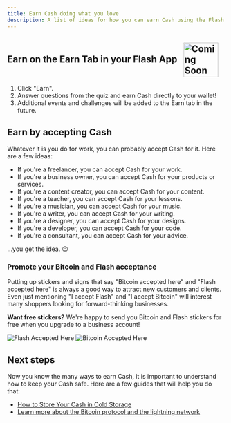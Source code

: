 ```yaml
---
title: Earn Cash doing what you love
description: A list of ideas for how you can earn Cash using the Flash app.
---
```


## Earn on the Earn Tab in your Flash App <img src="https://png.pngtree.com/png-clipart/20221211/ourmid/pngtree-coming-soon-banner-png-image_6519489.png" alt="Coming Soon" style="height: 80px; display: inline-block; vertical-align: middle; margin-left: 10px;">

1. Click "Earn".
1. Answer questions from the quiz and earn Cash directly to your wallet!
1. Additional events and challenges will be added to the Earn tab in the future.

## Earn by accepting Cash

Whatever it is you do for work, you can probably accept Cash for it. Here are a
few ideas:

- If you're a freelancer, you can accept Cash for your work.
- If you're a business owner, you can accept Cash for your products or services.
- If you're a content creator, you can accept Cash for your content.
- If you're a teacher, you can accept Cash for your lessons.
- If you're a musician, you can accept Cash for your music.
- If you're a writer, you can accept Cash for your writing.
- If you're a designer, you can accept Cash for your designs.
- If you're a developer, you can accept Cash for your code.
- If you're a consultant, you can accept Cash for your advice.

...you get the idea. 😉

### Promote your Bitcoin and Flash acceptance

Putting up stickers and signs that say "Bitcoin accepted here" and "Flash
accepted here" is always a good way to attract new customers and clients. Even
just mentioning "I accept Flash" and "I accept Bitcoin" will interest many
shoppers looking for forward-thinking businesses.

**Want free stickers?** We're happy to send you Bitcoin and Flash stickers for
free when you upgrade to a business account!

![Flash Accepted Here](/images/badges/png/Flash-Accepted-Here.png)
![Bitcoin Accepted Here](/images/badges/png/Bitcoin-Accepted-Here.png)

## Next steps

Now you know the many ways to earn Cash, it is important to understand how to
keep your Cash safe. Here are a few guides that will help you do that:

- [How to Store Your Cash in Cold Storage](/en/guides/sweep-to-cold-storage)
- [Learn more about the Bitcoin protocol and the lightning network](/en/the-protocol)